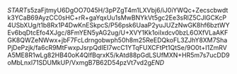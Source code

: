 $START$s5zaFjtmyU6DgOO7045H/3pPZgT4m1LXVbj6/iJ0iYWQc+Zecscbwdtk3YCaB69AyzCC0sHC+rR+gaYqxUu1sMwBNYkVt5gc2Ee3sRlZ5CJlGCKcP4USbXUg/t1b8Rx1P4DwKnESkpcS/P56psk6UaaP2yuJUZzNwGK8hf6bztWYEv6bqDtcEfo4XJgc/8FmYEN5yAG2ug/U+XVY1Kk1oiIxdcv0bzL6OXfVLaAKFGK8QWZeNWwx+jbF7FcLdrngobwph50h8m25ReEDQkoFL3ZJhY8XM7ShaPjDePzjk/fa6cR9MtFwxpJsrpQdIEI7wcC1YTqFUXCFtPt1QtSe/9O0t+I1ZmRVA5ME8R1wLg82HB40oK4QIfBqrxK5/kAtd88pGdLSUfMXN+HR5m7s7ucDD9oMbLnxl71SDUMkUP/VxmgB7B62D54pzVt7vd2g$END$